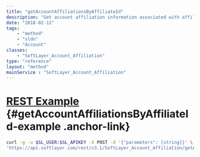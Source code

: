 ```yaml
---
title: "getAccountAffiliationsByAffiliateId"
description: "Get account affiliation information associated with affiliate id. "
date: "2018-02-12"
tags:
    - "method"
    - "sldn"
    - "Account"
classes:
    - "SoftLayer_Account_Affiliation"
type: "reference"
layout: "method"
mainService : "SoftLayer_Account_Affiliation"
---
```


# [REST Example](#getAccountAffiliationsByAffiliateId-example) <a href="/article/rest/"><i class="fas fa-question"></i></a> {#getAccountAffiliationsByAffiliateId-example .anchor-link} 
```bash
curl -g -u $SL_USER:$SL_APIKEY -X POST -d '{"parameters": [string]}' \
'https://api.softlayer.com/rest/v3.1/SoftLayer_Account_Affiliation/getAccountAffiliationsByAffiliateId'
```
